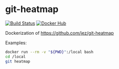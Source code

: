 # git-heatmap
[![Build Status](https://github.com/vandmo/google-java-format/actions/workflows/test-and-release.yaml/badge.svg)](https://github.com/vandmo/git-heatmap/actions/workflows/test-and-release.yaml)
[![Docker Hub](https://img.shields.io/docker/v/vandmo/git-heatmap)](https://hub.docker.com/r/vandmo/git-heatmap)

Dockerization of https://github.com/jez/git-heatmap

Examples:

```sh
docker run --rm -v "${PWD}":/local bash
cd /local
git heatmap
```
